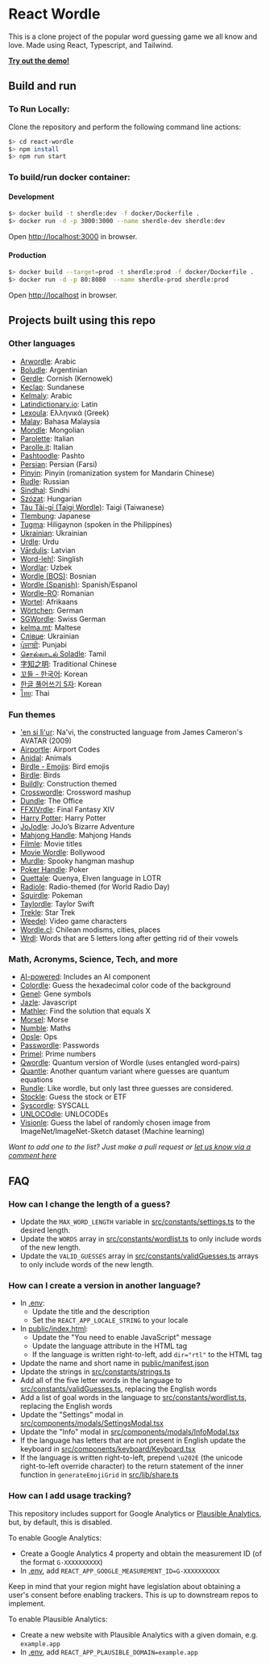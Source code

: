 # React Wordle

This is a clone project of the popular word guessing game we all know and love. Made using React, Typescript, and Tailwind.

[**Try out the demo!**](https://sherdle.vercel.app/)

## Build and run

### To Run Locally:

Clone the repository and perform the following command line actions:

```bash
$> cd react-wordle
$> npm install
$> npm run start
```

### To build/run docker container:

#### Development

```bash
$> docker build -t sherdle:dev -f docker/Dockerfile .
$> docker run -d -p 3000:3000 --name sherdle-dev sherdle:dev
```

Open [http://localhost:3000](http://localhost:3000) in browser.

#### Production

```bash
$> docker build --target=prod -t sherdle:prod -f docker/Dockerfile .
$> docker run -d -p 80:8080  --name sherdle-prod sherdle:prod
```

Open [http://localhost](http://localhost) in browser.

## Projects built using this repo

### Other languages

- [Arwordle](https://arwordle.netlify.app/): Arabic
- [Boludle](https://www.boludle.com/): Argentinian
- [Gerdle](https://gerdle.vext.co.uk/): Cornish (Kernowek)
- [Keclap](https://keclap.xyz/): Sundanese
- [Kelmaly](https://kelmaly.com/): Arabic
- [Latindictionary.io](https://wordle.latindictionary.io/): Latin
- [Lexoula](https://lexoula.com/): Ελληνικά (Greek)
- [Malay](https://malay-wordle.netlify.app/): Bahasa Malaysia
- [Mondle](https://mondle.vercel.app/): Mongolian
- [Parolette](https://parolette.netlify.app/): Italian
- [Parolle.it](https://parolle.it): Italian
- [Pashtoodle](https://pashtoodle.lingdocs.com): Pashto
- [Persian](https://www.persian-wordle.ir/): Persian (Farsi)
- [Pinyin](https://www.pinyindle.com/): Pinyin (romanization system for Mandarin Chinese)
- [Rudle](https://rudle.vercel.app): Russian
- [Sindhal](https://hellosindh.com/sindhal): Sindhi
- [Szózat](https://szozat.miklosdanka.com/): Hungarian
- [Tàu Tâi-gí (Taigi Wordle)](https://tau.taigi.info/): Taigi (Taiwanese)
- [Tlembung](https://tlembung.vercel.app/): Japanese
- [Tugma](https://tugma.vercel.app): Hiligaynon (spoken in the Philippines)
- [Ukrainian](https://goroh.pp.ua/games/wordle): Ukrainian
- [Urdle](https://urdle.chaoticity.com/): Urdu
- [Vārdulis](https://wordle.lielakeda.lv/): Latvian
- [Word-leh!](https://word-leh.com): Singlish
- [Wordlar](http://wordlar.uz/): Uzbek
- [Wordle (BOS)](https://elahmo.github.io/wordle/): Bosnian
- [Wordle (Spanish)](https://wordle-es.xavier.cc): Spanish/Espanol
- [Wordle-RO](https://wordle-ro.sirb.net/): Romanian
- [Wortel](https://wortel.wrintiewaar.co.za): Afrikaans
- [Wörtchen](https://woertchen.sofacoach.de): German
- [SGWordle](https://sgwordle.now.sh/): Swiss German
- [kelma.mt](https://kelma.mt): Maltese
- [Слівце](https://slivce.com/): Ukrainian
- [ਪੰਜਾਬੀ](https://punjabipuzzle.netlify.app/): Punjabi
- [சொல்லாடல் Soladle](https://omtamil.com/soladle): Tamil
- [字知之明](https://zedaizd.github.io/zh-char-puzzle/): Traditional Chinese
- [꼬들 - 한국어](https://belorin.github.io/): Korean
- [한글 풀어쓰기 5자](https://nakosung.github.io/wordle/): Korean
- [ไทย](https://buddhistuniversity.net/wordle-thai/): Thai

### Fun themes

- ['en si lì'ur](https://tirea.learnnavi.org/wordle): Na'vi, the constructed language from James Cameron's AVATAR (2009)
- [Airportle](https://airportle.scottscheapflights.com/): Airport Codes
- [Anidal](https://anidal-abrarhayat.web.app/): Animals
- [Birdle - Emojis](https://birdle.dev): Bird emojis
- [Birdle](https://www.creek-birdle.com/): Birds
- [Buildly](https://buildly.procurepro.co/): Construction themed
- [Crosswordle](https://crosswordle.mekoppe.com/): Crossword mashup
- [Dundle](https://dundle.dunmiffcord.com/): The Office
- [FFXIVrdle](https://ffxivrdle.com/): Final Fantasy XIV
- [Harry Potter](https://www.harrypotterwordle.com/): Harry Potter
- [JoJodle](https://jojo-news.com/fun/jojodle/): JoJo’s Bizarre Adventure
- [Mahjong Handle](https://mahjong-handle.update.sh/): Mahjong Hands
- [Filmle](https://filmle.now.sh/): Movie titles
- [Movie Wordle](https://movie-wordle.vercel.app): Bollywood
- [Murdle](https://murdle.vercel.app/): Spooky hangman mashup
- [Poker Handle](https://kikychow.github.io/poker-wordle/): Poker
- [Quettale](https://quettale.vercel.app/): Quenya, Elven language in LOTR
- [Radiole](https://radiole.vercel.app/): Radio-themed (for World Radio Day)
- [Squirdle](https://squirdle-inky.vercel.app/): Pokeman
- [Taylordle](https://www.taylordle.com/): Taylor Swift
- [Trekle](https://treklegame.com): Star Trek
- [Weedel](https://meetmeinouter.space/wordle/): Video game characters
- [Wordle.cl](https://www.wordle.cl): Chilean modisms, cities, places
- [Wrdl](https://wrdl-abae.vercel.app/): Words that are 5 letters long after getting rid of their vowels

### Math, Acronyms, Science, Tech, and more

- [AI-powered](https://github.com/asirota/wordle-ai): Includes an AI component
- [Colordle](https://github.com/necropolina/colordle): Guess the hexadecimal color code of the background
- [Genel](https://andrewholding.github.io/gene-wordle/): Gene symbols
- [Jazle](https://jazle.quest/): Javascript
- [Mathler](https://www.mathler.com/): Find the solution that equals X
- [Morsel](https://plingbang.github.io/morsel/): Morse
- [Numble](https://rbrignall.github.io/numble/): Maths
- [Opsle](https://opsle.vercel.app/): Ops
- [Passwordle](https://passwordle.sp8c3.com/): Passwords
- [Primel](https://converged.yt/primel/): Prime numbers
- [Qwordle](https://qwordle.bhat.ca/): Quantum version of Wordle (uses entangled word-pairs)
- [Quantle](https://deduckproject.github.io/quantle/): Another quantum variant where guesses are quantum equations
- [Rundle](https://furstenheim.github.io/react-wordle/): Like wordle, but only last three guesses are considered.
- [Stockle](https://stockle.win/): Guess the stock or ETF
- [Syscordle](https://nezza.github.io/syscordle/): SYSCALL
- [UNLOCOdle](https://unlocodle.collabital.com/): UNLOCODEs
- [Visionle](https://orisenbazuru.github.io/visionle/): Guess the label of randomly chosen image from ImageNet/ImageNet-Sketch dataset (Machine learning)

_Want to add one to the list? Just make a pull request or [let us know via a comment here](https://github.com/cwackerfuss/react-wordle/issues/120)_

## FAQ

### How can I change the length of a guess?

- Update the `MAX_WORD_LENGTH` variable in [src/constants/settings.ts](src/constants/settings.ts) to the desired length.
- Update the `WORDS` array in [src/constants/wordlist.ts](src/constants/wordlist.ts) to only include words of the new length.
- Update the `VALID_GUESSES` array in [src/constants/validGuesses.ts](src/constants/validGuesses.ts) arrays to only include words of the new length.

### How can I create a version in another language?

- In [.env](.env):
  - Update the title and the description
  - Set the `REACT_APP_LOCALE_STRING` to your locale
- In [public/index.html](public/index.html):
  - Update the "You need to enable JavaScript" message
  - Update the language attribute in the HTML tag
  - If the language is written right-to-left, add `dir="rtl"` to the HTML tag
- Update the name and short name in [public/manifest.json](public/manifest.json)
- Update the strings in [src/constants/strings.ts](src/constants/strings.ts)
- Add all of the five letter words in the language to [src/constants/validGuesses.ts](src/constants/validGuesses.ts), replacing the English words
- Add a list of goal words in the language to [src/constants/wordlist.ts](src/constants/wordlist.ts), replacing the English words
- Update the "Settings" modal in [src/components/modals/SettingsModal.tsx](src/components/modals/SettingsModal.tsx)
- Update the "Info" modal in [src/components/modals/InfoModal.tsx](src/components/modals/InfoModal.tsx)
- If the language has letters that are not present in English update the keyboard in [src/components/keyboard/Keyboard.tsx](src/components/keyboard/Keyboard.tsx)
- If the language is written right-to-left, prepend `\u202E` (the unicode right-to-left override character) to the return statement of the inner function in `generateEmojiGrid` in [src/lib/share.ts](src/lib/share.ts)

### How can I add usage tracking?

This repository includes support for Google Analytics or [Plausible Analytics](https://plausible.io), but, by default, this is disabled.

To enable Google Analytics:

- Create a Google Analytics 4 property and obtain the measurement ID (of the format `G-XXXXXXXXXX`)
- In [.env](.env), add `REACT_APP_GOOGLE_MEASUREMENT_ID=G-XXXXXXXXXX`

Keep in mind that your region might have legislation about obtaining a user's consent before enabling trackers. This is up to downstream repos to implement.

To enable Plausible Analytics:

- Create a new website with Plausible Analytics with a given domain, e.g. `example.app`
- In [.env](.env), add `REACT_APP_PLAUSIBLE_DOMAIN=example.app`
